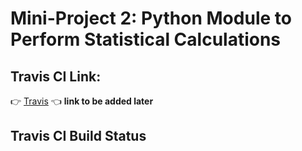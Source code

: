 # Mini-Project 2: Python Module to Perform Statistical Calculations

## Travis CI Link:
:point_right: [Travis]() :point_left: **link to be added later**

## Travis CI Build Status